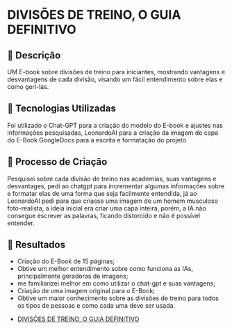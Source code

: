 # DIVISÕES DE TREINO, O GUIA DEFINITIVO

## 📒 Descrição
UM E-book sobre divisões de treino para iniciantes, mostrando vantagens e desvantagens de cada divisão,
visando um fácil entendimento sobre elas e como geri-las.

## 🤖 Tecnologias Utilizadas
Foi utilizado o Chat-GPT para a criação do modelo do E-book e ajustes nas informações pesquisadas,
LeonardoAI para a criação da imagem de capa do E-Book
GoogleDocs para a escrita e formatação do projeto

## 🧐 Processo de Criação
Pesquisei sobre cada divisão de treino nas academias, suas vantagens e desvantages,
pedi ao chatgpt para incrementar algumas informações sobre e formatar elas de uma forma que seja facilmente entendida,
já ao LeonardoAI pedi para que criasse uma imagem de um homem musculoso foto-realista, a ideia inicial era criar uma capa inteira,
porém, a IA não consegue escrever as palavras, ficando distorcido e não é possível entender.

## 🚀 Resultados
* Criação do E-Book de 15 páginas;
* Obtive um melhor entendimento sobre como funciona as IAs, principalmente geradoras de imagens;
* me familiarizei melhor em como utilizar o chat-gpt e suas vantagens;
* Criação de uma imagem original para o E-Book;
* Obtive um maior conhecimento sobre as divisões de treino para todos os tipos de pessoas e como cada uma deve ser usada.

- [DIVISÕES DE TREINO, O GUIA DEFINITIVO](DIVISÕES_DE_TREINO,_O_GUIA_DEFINITIVO.pdf)


